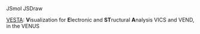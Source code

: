 JSmol
JSDraw

[VESTA](http://jp-minerals.org/vesta/en/): **V**isualization for **E**lectronic and **ST**ructural **A**nalysis
	VICS and VEND, in the VENUS